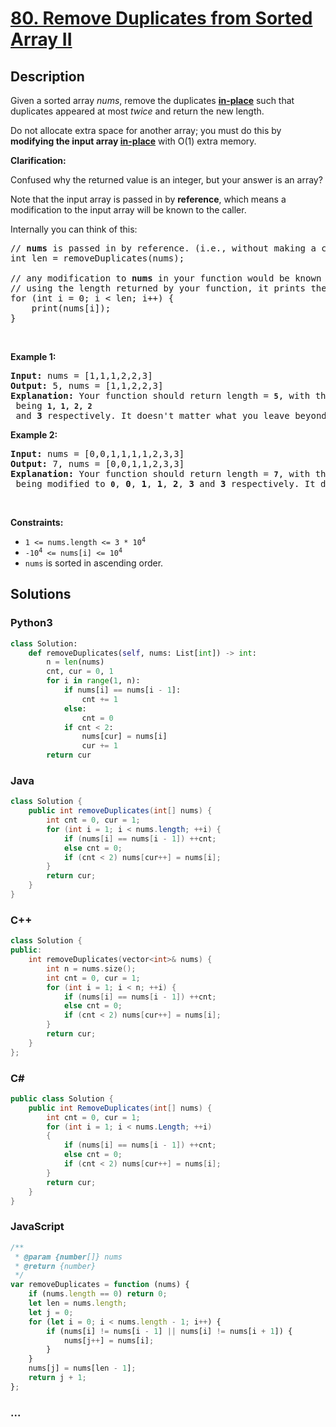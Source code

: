 # [80. Remove Duplicates from Sorted Array II](https://leetcode.com/problems/remove-duplicates-from-sorted-array-ii)



## Description

<p>Given a sorted array <em>nums</em>, remove the duplicates <a href="https://en.wikipedia.org/wiki/In-place_algorithm" target="_blank"><strong>in-place</strong></a> such that duplicates appeared at most&nbsp;<em>twice</em> and return the new length.</p>

<p>Do not allocate extra space for another array; you must do this by <strong>modifying the input array <a href="https://en.wikipedia.org/wiki/In-place_algorithm" target="_blank">in-place</a></strong> with O(1) extra memory.</p>

<p><strong>Clarification:</strong></p>

<p>Confused why the returned value is an integer, but your answer is an array?</p>

<p>Note that the input array is passed in by <strong>reference</strong>, which means a modification to the input array will be known to the caller.</p>

<p>Internally you can think of this:</p>

<pre>
// <strong>nums</strong> is passed in by reference. (i.e., without making a copy)
int len = removeDuplicates(nums);

// any modification to <strong>nums</strong> in your function would be known by the caller.
// using the length returned by your function, it prints the first <strong>len</strong> elements.
for (int i = 0; i &lt; len; i++) {
&nbsp; &nbsp; print(nums[i]);
}
</pre>

<p>&nbsp;</p>
<p><strong>Example 1:</strong></p>

<pre>
<strong>Input:</strong> nums = [1,1,1,2,2,3]
<strong>Output:</strong> 5, nums = [1,1,2,2,3]
<strong>Explanation:</strong> Your function should return length = <strong><code>5</code></strong>, with the first five elements of <em><code>nums</code></em> being <strong><code>1, 1, 2, 2</code></strong> and <strong>3</strong> respectively. It doesn&#39;t matter what you leave beyond the returned length.
</pre>

<p><strong>Example 2:</strong></p>

<pre>
<strong>Input:</strong> nums = [0,0,1,1,1,1,2,3,3]
<strong>Output:</strong> 7, nums = [0,0,1,1,2,3,3]
<strong>Explanation:</strong> Your function should return length = <strong><code>7</code></strong>, with the first seven elements of <em><code>nums</code></em> being modified to&nbsp;<strong><code>0</code></strong>, <strong>0</strong>, <strong>1</strong>, <strong>1</strong>, <strong>2</strong>, <strong>3</strong> and&nbsp;<strong>3</strong> respectively. It doesn&#39;t matter what values are set beyond&nbsp;the returned length.
</pre>

<p>&nbsp;</p>
<p><strong>Constraints:</strong></p>

<ul>
	<li><code>1 &lt;= nums.length &lt;= 3 * 10<sup>4</sup></code></li>
	<li><code>-10<sup>4</sup> &lt;= nums[i] &lt;= 10<sup>4</sup></code></li>
	<li><code>nums</code>&nbsp;is sorted in ascending order.</li>
</ul>


## Solutions

<!-- tabs:start -->

### **Python3**

```python
class Solution:
    def removeDuplicates(self, nums: List[int]) -> int:
        n = len(nums)
        cnt, cur = 0, 1
        for i in range(1, n):
            if nums[i] == nums[i - 1]:
                cnt += 1
            else:
                cnt = 0
            if cnt < 2:
                nums[cur] = nums[i]
                cur += 1
        return cur
```

### **Java**

```java
class Solution {
    public int removeDuplicates(int[] nums) {
        int cnt = 0, cur = 1;
        for (int i = 1; i < nums.length; ++i) {
            if (nums[i] == nums[i - 1]) ++cnt;
            else cnt = 0;
            if (cnt < 2) nums[cur++] = nums[i];
        }
        return cur;
    }
}
```

### **C++**

```cpp
class Solution {
public:
    int removeDuplicates(vector<int>& nums) {
        int n = nums.size();
        int cnt = 0, cur = 1;
        for (int i = 1; i < n; ++i) {
            if (nums[i] == nums[i - 1]) ++cnt;
            else cnt = 0;
            if (cnt < 2) nums[cur++] = nums[i];
        }
        return cur;
    }
};
```

### **C#**

```cs
public class Solution {
    public int RemoveDuplicates(int[] nums) {
        int cnt = 0, cur = 1;
        for (int i = 1; i < nums.Length; ++i)
        {
            if (nums[i] == nums[i - 1]) ++cnt;
            else cnt = 0;
            if (cnt < 2) nums[cur++] = nums[i];
        }
        return cur;
    }
}
```

### **JavaScript**

```js
/**
 * @param {number[]} nums
 * @return {number}
 */
var removeDuplicates = function (nums) {
    if (nums.length == 0) return 0;
    let len = nums.length;
    let j = 0;
    for (let i = 0; i < nums.length - 1; i++) {
        if (nums[i] != nums[i - 1] || nums[i] != nums[i + 1]) {
            nums[j++] = nums[i];
        }
    }
    nums[j] = nums[len - 1];
    return j + 1;
};
```

### **...**

```

```

<!-- tabs:end -->
